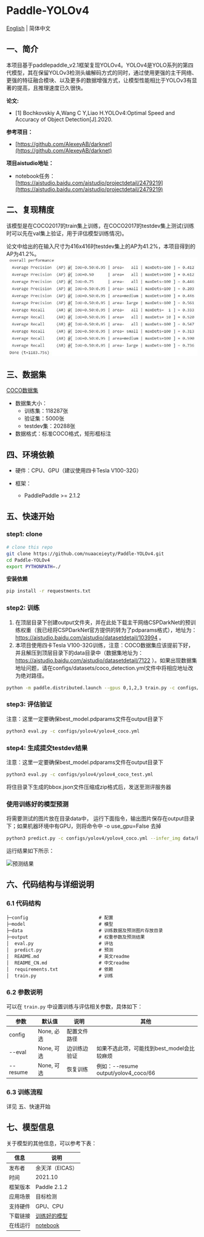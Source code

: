 # Paddle-YOLOv4

[English](./README.md) | 简体中文

## 一、简介

本项目基于paddlepaddle_v2.1框架复现YOLOv4。YOLOv4是YOLO系列的第四代模型，其在保留YOLOv3检测头编解码方式的同时，通过使用更强的主干网络、更强的特征融合模块、以及更多的数据增强方式，让模型性能相比于YOLOv3有显著的提高，且推理速度已久很快。

**论文:**
- [1] Bochkovskiy A,Wang C Y,Liao H.YOLOv4:Optimal Speed and Accuracy of Object Detection[J].2020.

**参考项目：**
- [https://github.com/AlexeyAB/darknet](https://github.com/AlexeyAB/darknet)

**项目aistudio地址：**
- notebook任务：[https://aistudio.baidu.com/aistudio/projectdetail/2479219](https://aistudio.baidu.com/aistudio/projectdetail/2479219)

## 二、复现精度

该模型是在COCO2017的train集上训练，在COCO2017的testdev集上测试(训练时可以先在val集上验证，用于评估模型训练情况)。

论文中给出的在输入尺寸为416x416时testdev集上的AP为41.2%，本项目得到的AP为41.2%。
![复现结果截图](result.JPG)

## 三、数据集

[COCO数据集](https://aistudio.baidu.com/aistudio/datasetdetail/7122)
- 数据集大小：
  - 训练集：118287张
  - 验证集：5000张
  - testdev集：20288张
- 数据格式：标准COCO格式，矩形框标注

## 四、环境依赖

- 硬件：CPU、GPU（建议使用四卡Tesla V100-32G）

- 框架：
  - PaddlePaddle >= 2.1.2
  
## 五、快速开始

### step1: clone 

```bash
# clone this repo
git clone https://github.com/nuaaceieyty/Paddle-YOLOv4.git
cd Paddle-YOLOv4
export PYTHONPATH=./
```
**安装依赖**
```bash
pip install -r requestments.txt
```

### step2: 训练

1. 在顶层目录下创建output文件夹，并在此处下载主干网络CSPDarkNet的预训练权重（我已经将CSPDarkNet官方提供的转为了pdparams格式），地址为：https://aistudio.baidu.com/aistudio/datasetdetail/103994 。
2. 本项目使用四卡Tesla V100-32G训练，注意：COCO数据集应该提前下好，并且解压到顶层目录下的data目录中（数据集地址为：https://aistudio.baidu.com/aistudio/datasetdetail/7122 ）。如果出现数据集地址问题，请在configs/datasets/coco_detection.yml文件中将相应地址改为绝对路径。

```bash
python -m paddle.distributed.launch --gpus 0,1,2,3 train.py -c configs/yolov4/yolov4_coco.yml --eval
```

### step3: 评估验证
注意：这里一定要确保best_model.pdparams文件在output目录下
```bash
python3 eval.py -c configs/yolov4/yolov4_coco.yml
```

### step4: 生成提交testdev结果
注意：这里一定要确保best_model.pdparams文件在output目录下
```bash
python3 eval.py -c configs/yolov4/yolov4_coco_test.yml
```
将住目录下生成的bbox.json文件压缩成zip格式后，发送至测评服务器

### 使用训练好的模型预测

将需要测试的图片放在目录data中， 运行下面指令，输出图片保存在output目录下；如果机器环境中有GPU，则将命令中 -o use_gpu=False 去掉

```bash
python3 predict.py -c configs/yolov4/yolov4_coco.yml --infer_img data/kite.jpg -o use_gpu=False
```
运行结果如下所示：

![预测结果](output/dog.jpg)

## 六、代码结构与详细说明

### 6.1 代码结构

```
├─config                          # 配置
├─model                           # 模型
├─data                            # 训练数据及预测图片存放目录
├─output                          # 权重参数及预测结果
│  eval.py                        # 评估
│  predict.py                     # 预测
│  README.md                      # 英文readme
│  README_CN.md                   # 中文readme
│  requirements.txt               # 依赖
│  train.py                       # 训练
```
### 6.2 参数说明

可以在 `train.py` 中设置训练与评估相关参数，具体如下：

|  参数   | 默认值  | 说明 | 其他 |
|  ----  |  ----  |  ----  |  ----  |
| config| None, 必选| 配置文件路径 ||
| --eval| None, 可选| 边训练边验证 |如果不选此项，可能找到best_model会比较麻烦|
| --resume| None, 可选 | 恢复训练 |例如：--resume output/yolov4_coco/66 |

### 6.3 训练流程

详见 五、快速开始

## 七、模型信息

关于模型的其他信息，可以参考下表：

| 信息 | 说明 |
| --- | --- |
| 发布者 | 余天洋（EICAS）|
| 时间 | 2021.10 |
| 框架版本 | Paddle 2.1.2 |
| 应用场景 | 目标检测 |
| 支持硬件 | GPU、CPU |
| 下载链接 | [训练好的模型](https://aistudio.baidu.com/aistudio/datasetdetail/107066)|
| 在线运行 | [notebook](https://aistudio.baidu.com/aistudio/projectdetail/2479219)|
